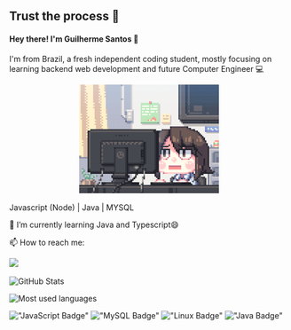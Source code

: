  ## Trust the process 🖖
 #### Hey there! I'm Guilherme Santos 👋

I'm from Brazil, a fresh independent coding student, mostly focusing on learning backend web development and future Computer Engineer :computer: 

<p align="center">
 <img src="./assets/coding.gif" width = 50% />
</p>



Javascript (Node) | Java | MYSQL

🔭  I’m currently learning Java and Typescript😄

📫 How to reach me: 

[<img src="https://img.shields.io/badge/LinkedIn-0077B5?style=for-the-badge&logo=linkedin&logoColor=white" />](https://www.linkedin.com/in/guilherme-emeterio-developer)

![GitHub Stats](https://github-readme-stats.vercel.app/api?username=dankalighieri&hide_border=true&show_icons=true&include_all_commits=false&count_private=true&line_height=24&text_color=ffffff&icon_color=ffffff&bg_color=0,833ab4,5851db,405de6&title_color=ffffff)
     
![Most used languages](https://github-readme-stats.vercel.app/api/top-langs/?username=dankalighieri&hide=html&hide_border=true&card_width=320&layout=compact&langs_count=4&text_color=ffffff&icon_color=ffffff&bg_color=0,833ab4,5851db,405de6&title_color=ffffff)

!["JavaScript Badge"](https://img.shields.io/badge/JavaScript-F7DF1E?style=for-the-badge&logo=javascript&logoColor=black)
!["MySQL Badge"](https://img.shields.io/badge/MySQL-00000F?style=for-the-badge&logo=mysql&logoColor=white) 
!["Linux Badge"](https://img.shields.io/badge/Linux-FCC624?style=for-the-badge&logo=linux&logoColor=black)
!["Java Badge"](https://img.shields.io/badge/Java-ED8B00?style=for-the-badge&logo=java&logoColor=white)

<!--
**DankALighieri/DankAlighieri** is a ✨ _special_ ✨ repository because its `README.md` (this file) appears on your GitHub profile.

Here are some ideas to get you started:

- 🔭 I’m currently working on ...
- 🌱 I’m currently learning ...
- 👯 I’m looking to collaborate on ...
- 🤔 I’m looking for help with ...
- 💬 Ask me about ...
- 📫 How to reach me: ...

- ⚡ Fun fact: ...
-->
